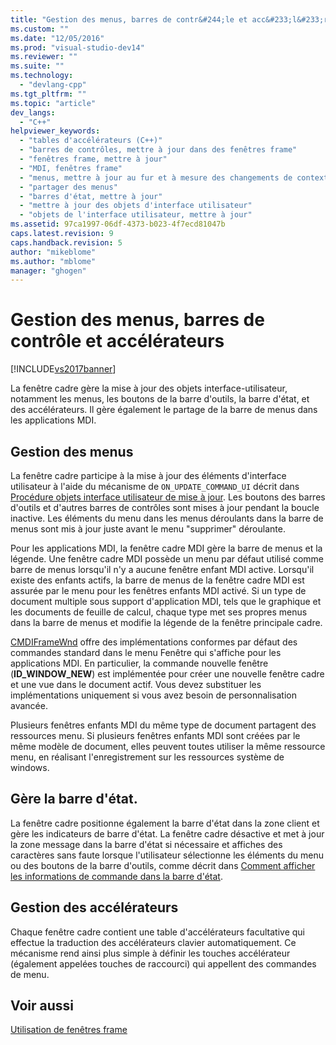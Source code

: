 ```yaml
---
title: "Gestion des menus, barres de contr&#244;le et acc&#233;l&#233;rateurs | Microsoft Docs"
ms.custom: ""
ms.date: "12/05/2016"
ms.prod: "visual-studio-dev14"
ms.reviewer: ""
ms.suite: ""
ms.technology: 
  - "devlang-cpp"
ms.tgt_pltfrm: ""
ms.topic: "article"
dev_langs: 
  - "C++"
helpviewer_keywords: 
  - "tables d'accélérateurs (C++)"
  - "barres de contrôles, mettre à jour dans des fenêtres frame"
  - "fenêtres frame, mettre à jour"
  - "MDI, fenêtres frame"
  - "menus, mettre à jour au fur et à mesure des changements de contexte"
  - "partager des menus"
  - "barres d'état, mettre à jour"
  - "mettre à jour des objets d'interface utilisateur"
  - "objets de l'interface utilisateur, mettre à jour"
ms.assetid: 97ca1997-06df-4373-b023-4f7ecd81047b
caps.latest.revision: 9
caps.handback.revision: 5
author: "mikeblome"
ms.author: "mblome"
manager: "ghogen"
---
```

# Gestion des menus, barres de contr&#244;le et acc&#233;l&#233;rateurs
[!INCLUDE[vs2017banner](../assembler/inline/includes/vs2017banner.md)]

La fenêtre cadre gère la mise à jour des objets interface\-utilisateur, notamment les menus, les boutons de la barre d'outils, la barre d'état, et des accélérateurs.  Il gère également le partage de la barre de menus dans les applications MDI.  
  
## Gestion des menus  
 La fenêtre cadre participe à la mise à jour des éléments d'interface utilisateur à l'aide du mécanisme de `ON_UPDATE_COMMAND_UI` décrit dans [Procédure objets interface utilisateur de mise à jour](../mfc/how-to-update-user-interface-objects.md).  Les boutons des barres d'outils et d'autres barres de contrôles sont mises à jour pendant la boucle inactive.  Les éléments du menu dans les menus déroulants dans la barre de menus sont mis à jour juste avant le menu "supprimer" déroulante.  
  
 Pour les applications MDI, la fenêtre cadre MDI gère la barre de menus et la légende.  Une fenêtre cadre MDI possède un menu par défaut utilisé comme barre de menus lorsqu'il n'y a aucune fenêtre enfant MDI active.  Lorsqu'il existe des enfants actifs, la barre de menus de la fenêtre cadre MDI est assurée par le menu pour les fenêtres enfants MDI activé.  Si un type de document multiple sous support d'application MDI, tels que le graphique et les documents de feuille de calcul, chaque type met ses propres menus dans la barre de menus et modifie la légende de la fenêtre principale cadre.  
  
 [CMDIFrameWnd](../mfc/reference/cmdiframewnd-class.md) offre des implémentations conformes par défaut des commandes standard dans le menu Fenêtre qui s'affiche pour les applications MDI.  En particulier, la commande nouvelle fenêtre \(**ID\_WINDOW\_NEW**\) est implémentée pour créer une nouvelle fenêtre cadre et une vue dans le document actif.  Vous devez substituer les implémentations uniquement si vous avez besoin de personnalisation avancée.  
  
 Plusieurs fenêtres enfants MDI du même type de document partagent des ressources menu.  Si plusieurs fenêtres enfants MDI sont créées par le même modèle de document, elles peuvent toutes utiliser la même ressource menu, en réalisant l'enregistrement sur les ressources système de windows.  
  
## Gère la barre d'état.  
 La fenêtre cadre positionne également la barre d'état dans la zone client et gère les indicateurs de barre d'état.  La fenêtre cadre désactive et met à jour la zone message dans la barre d'état si nécessaire et affiches des caractères sans faute lorsque l'utilisateur sélectionne les éléments du menu ou des boutons de la barre d'outils, comme décrit dans [Comment afficher les informations de commande dans la barre d'état](../mfc/how-to-display-command-information-in-the-status-bar.md).  
  
## Gestion des accélérateurs  
 Chaque fenêtre cadre contient une table d'accélérateurs facultative qui effectue la traduction des accélérateurs clavier automatiquement.  Ce mécanisme rend ainsi plus simple à définir les touches accélérateur \(également appelées touches de raccourci\) qui appellent des commandes de menu.  
  
## Voir aussi  
 [Utilisation de fenêtres frame](../mfc/using-frame-windows.md)